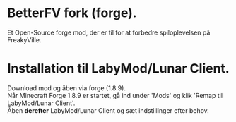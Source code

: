 # BetterFV fork (forge).

Et Open-Source forge mod, der er til for at forbedre spiloplevelsen på FreakyVille.

# Installation til LabyMod/Lunar Client.

Download mod og åben via forge (1.8.9).  
Når Minecraft Forge 1.8.9 er startet, gå ind under 'Mods' og klik 'Remap til LabyMod/Lunar Client'.  
Åben **derefter** LabyMod/Lunar Client og sæt indstillinger efter behov.  
